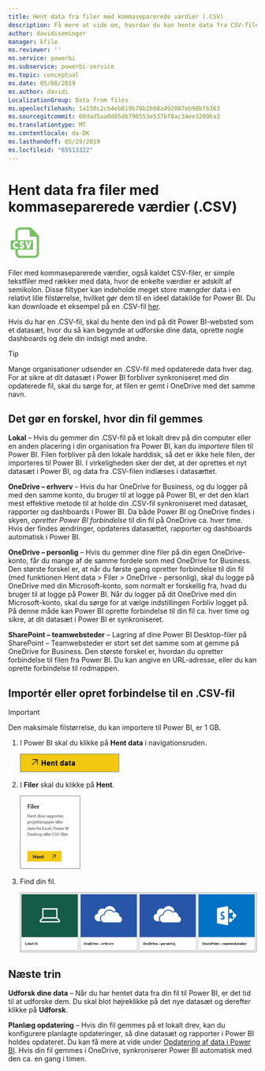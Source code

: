 ```yaml
---
title: Hent data fra filer med kommaseparerede værdier (.CSV)
description: Få mere at vide om, hvordan du kan hente data fra CSV-filer til Power BI
author: davidiseminger
manager: kfile
ms.reviewer: ''
ms.service: powerbi
ms.subservice: powerbi-service
ms.topic: conceptual
ms.date: 05/08/2019
ms.author: davidi
LocalizationGroup: Data from files
ms.openlocfilehash: 1a150c2cb4eb819b78b2b08a492087eb98bf6363
ms.sourcegitcommit: 60dad5aa0d85db790553e537bf8ac34ee3289ba3
ms.translationtype: MT
ms.contentlocale: da-DK
ms.lasthandoff: 05/29/2019
ms.locfileid: "65513322"
---
```

# <a name="get-data-from-comma-separated-value-csv-files"></a>Hent data fra filer med kommaseparerede værdier (.CSV)
![](media/service-comma-separated-value-files/csv_icon.png)

Filer med kommaseparerede værdier, også kaldet CSV-filer, er simple tekstfiler med rækker med data, hvor de enkelte værdier er adskilt af semikolon. Disse filtyper kan indeholde meget store mængder data i en relativt lille filstørrelse, hvilket gør dem til en ideel datakilde for Power BI. Du kan downloade et eksempel på en .CSV-fil [her](http://go.microsoft.com/fwlink/?LinkID=619356).

Hvis du har en .CSV-fil, skal du hente den ind på dit Power BI-websted som et datasæt, hvor du så kan begynde at udforske dine data, oprette nogle dashboards og dele din indsigt med andre.

>[!TIP]
>Mange organisationer udsender en .CSV-fil med opdaterede data hver dag. For at sikre at dit datasæt i Power BI forbliver synkroniseret med din opdaterede fil, skal du sørge for, at filen er gemt i OneDrive med det samme navn.

## <a name="where-your-file-is-saved-makes-a-difference"></a>Det gør en forskel, hvor din fil gemmes
**Lokal** – Hvis du gemmer din .CSV-fil på et lokalt drev på din computer eller en anden placering i din organisation fra Power BI, kan du *importere* filen til Power BI. Filen forbliver på den lokale harddisk, så det er ikke hele filen, der importeres til Power BI. I virkeligheden sker der det, at der oprettes et nyt datasæt i Power BI, og data fra .CSV-filen indlæses i datasættet.

**OneDrive – erhverv** – Hvis du har OneDrive for Business, og du logger på med den samme konto, du bruger til at logge på Power BI, er det den klart mest effektive metode til at holde din .CSV-fil synkroniseret med datasæt, rapporter og dashboards i Power BI. Da både Power BI og OneDrive findes i skyen, *opretter Power BI forbindelse* til din fil på OneDrive ca. hver time. Hvis der findes ændringer, opdateres datasættet, rapporter og dashboards automatisk i Power BI.

**OneDrive – personlig** – Hvis du gemmer dine filer på din egen OneDrive-konto, får du mange af de samme fordele som med OneDrive for Business. Den største forskel er, at når du første gang opretter forbindelse til din fil (med funktionen Hent data > Filer > OneDrive - personlig), skal du logge på OneDrive med din Microsoft-konto, som normalt er forskellig fra, hvad du bruger til at logge på Power BI. Når du logger på dit OneDrive med din Microsoft-konto, skal du sørge for at vælge indstillingen Forbliv logget på. På denne måde kan Power BI oprette forbindelse til din fil ca. hver time og sikre, at dit datasæt i Power BI er synkroniseret.

**SharePoint – teamwebsteder** – Lagring af dine Power BI Desktop-filer på SharePoint – Teamwebsteder er stort set det samme som at gemme på OneDrive for Business. Den største forskel er, hvordan du opretter forbindelse til filen fra Power BI. Du kan angive en URL-adresse, eller du kan oprette forbindelse til rodmappen.

## <a name="import-or-connect-to-a-csv-file"></a>Importér eller opret forbindelse til en .CSV-fil
>[!IMPORTANT]
>Den maksimale filstørrelse, du kan importere til Power BI, er 1 GB.

1. I Power BI skal du klikke på **Hent data** i navigationsruden.
   
   ![](media/service-comma-separated-value-files/csv_get_data_button.png)
2. I **Filer** skal du klikke på **Hent**.
   
   ![](media/service-comma-separated-value-files/csv_files_get.png)
3. Find din fil.
   
   ![](media/service-comma-separated-value-files/csv_find_your_file.png)

## <a name="next-steps"></a>Næste trin
**Udforsk dine data** – Når du har hentet data fra din fil til Power BI, er det tid til at udforske dem. Du skal blot højreklikke på det nye datasæt og derefter klikke på **Udforsk**.

**Planlæg opdatering** – Hvis din fil gemmes på et lokalt drev, kan du konfigurere planlagte opdateringer, så dine datasæt og rapporter i Power BI holdes opdateret. Du kan få mere at vide under [Opdatering af data i Power BI](refresh-data.md). Hvis din fil gemmes i OneDrive, synkroniserer Power BI automatisk med den ca. en gang i timen.

